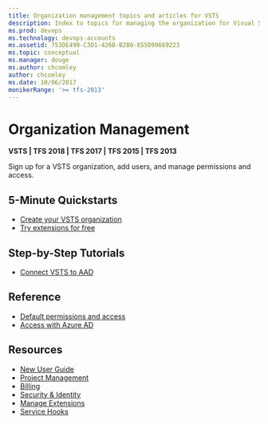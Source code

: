 ```yaml
---
title: Organization management topics and articles for VSTS  
description: Index to topics for managing the organization for Visual Studio Team Services (VSTS)
ms.prod: devops
ms.technology: devops-accounts
ms.assetid: 753DE499-C3D1-426B-B2B0-855D99669223
ms.topic: conceptual
ms.manager: douge
ms.author: chcomley
author: chcomley
ms.date: 10/06/2017
monikerRange: '>= tfs-2013'
---
```

# Organization Management

**VSTS | TFS 2018 | TFS 2017 | TFS 2015 | TFS 2013**

Sign up for a VSTS organization, add users, and manage permissions and access.

## 5-Minute Quickstarts

* [Create your VSTS organization](create-organization-msa-or-work-student.md)
* [Try extensions for free](../../billing/try-additional-features-vs.md)

## Step-by-Step Tutorials

* [Connect VSTS to AAD](connect-organization-to-aad.md)

## Reference

* [Default permissions and access](../../organizations/security/permissions-access.md?toc=/vsts/organizations/accounts/toc.json&bc=/vsts/organizations/accounts/breadcrumb/toc.json)
* [Access with Azure AD](access-with-azure-ad.md)

## Resources

* [New User Guide](../../user-guide/index.md)
* [Project Management](../projects/index.md)
* [Billing](../../billing/index.md)
* [Security & Identity](../../organizations/security/index.md)
* [Manage Extensions](../../marketplace/index.md)
* [Service Hooks](../../service-hooks/index.md)
